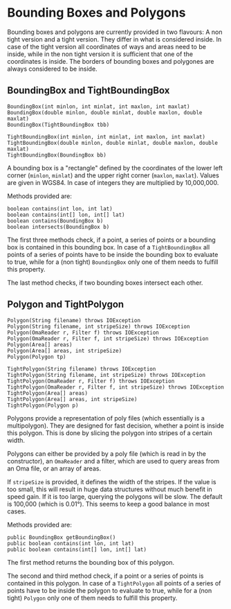 # Bounding Boxes and Polygons

Bounding boxes and polygons are currently provided in two flavours: A
non tight version and a tight version. They differ in what is
considered inside. In case of the tight version all coordinates of
ways and areas need to be inside, while in the non tight version it is
sufficient that one of the coordinates is inside. The borders of
bounding boxes and polygones are always considered to be inside.

## BoundingBox and TightBoundingBox

    BoundingBox(int minlon, int minlat, int maxlon, int maxlat)
    BoundingBox(double minlon, double minlat, double maxlon, double maxlat)
    BoundingBox(TightBoundingBox tbb)

    TightBoundingBox(int minlon, int minlat, int maxlon, int maxlat)
    TightBoundingBox(double minlon, double minlat, double maxlon, double maxlat)
    TightBoundingBox(BoundingBox bb)

A bounding box is a "rectangle" defined by the coordinates of the
lower left corner (`minlon`, `minlat`) and the upper right corner
(`maxlon`, `maxlat`). Values are given in WGS84. In case of integers
they are multiplied by 10,000,000.

Methods provided are:

    boolean contains(int lon, int lat)
    boolean contains(int[] lon, int[] lat)
    boolean contains(BoundingBox b)
    boolean intersects(BoundingBox b)

The first three methods check, if a point, a series of points or a
bounding box is contained in this bounding box. In case of a
`TightBoundingBox` all points of a series of points have to be inside
the bounding box to evaluate to true, while for a (non tight)
`BoundingBox` only one of them needs to fulfill this property.

The last method checks, if two bounding boxes intersect each other.

## Polygon and TightPolygon

    Polygon(String filename) throws IOException
    Polygon(String filename, int stripeSize) throws IOException
    Polygon(OmaReader r, Filter f) throws IOException
    Polygon(OmaReader r, Filter f, int stripeSize) throws IOException
    Polygon(Area[] areas)
    Polygon(Area[] areas, int stripeSize)
    Polygon(Polygon tp)

    TightPolygon(String filename) throws IOException
    TightPolygon(String filename, int stripeSize) throws IOException
    TightPolygon(OmaReader r, Filter f) throws IOException
    TightPolygon(OmaReader r, Filter f, int stripeSize) throws IOException
    TightPolygon(Area[] areas)
    TightPolygon(Area[] areas, int stripeSize)
    TightPolygon(Polygon p)

Polygons provide a representation of poly files (which essentially is
a multipolygon). They are designed for fast decision, whether a point
is inside this polygon. This is done by slicing the polygon into
stripes of a certain width.

Polygons can either be provided by a poly file (which is read in by
the constructor), an `OmaReader` and a filter, which are used to query
areas from an Oma file, or an array of areas.

If `stripeSize` is provided, it defines the width of the stripes. If
the value is too small, this will result in huge data structures
without much benefit in speed gain. If it is too large, querying the
polygons will be slow. The default is 100,000 (which is 0.01°). This
seems to keep a good balance in most cases.

Methods provided are:

    public BoundingBox getBoundingBox()
    public boolean contains(int lon, int lat)
    public boolean contains(int[] lon, int[] lat)

The first method returns the bounding box of this polygon.

The second and third method check, if a point or a series of points is
contained in this polygon. In case of a `TightPolygon` all points of a
series of points have to be inside the polygon to evaluate to true,
while for a (non tight) `Polygon` only one of them needs to fulfill
this property.
